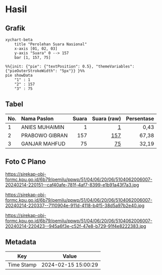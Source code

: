 # Hasil

## Grafik

```mermaid
xychart-beta
    title "Perolehan Suara Nasional"
    x-axis [01, 02, 03]
    y-axis "Suara" 0 --> 157
    bar [1, 157, 75]
```

```mermaid
%%{init: {"pie": {"textPosition": 0.5}, "themeVariables": {"pieOuterStrokeWidth": "5px"}} }%%
pie showData
    "1" : 1
    "2" : 157
    "3" : 75
```

## Tabel

| No. | Nama Paslon    | Suara | Suara (raw) | Persentase |
|:--- |:-------------- | -----:| -----------:| ----------:|
| 1   | ANIES MUHAIMIN | 1     | [1][p-1]    | 0,43       |
| 2   | PRABOWO GIBRAN | 157   | [157][p-2]  | 67,38      |
| 3   | GANJAR MAHFUD  | 75    | [75][p-3]   | 32,19      |


[p-1]: https://github.com/gigit-pemilu/pemilu-2024/blob/main/pilpres/hitung-suara/sub/51-bali/sub/04-gianyar/sub/06-tegallalang/sub/2006-sebatu/sub/007-tps/sub/paslon-1.txt
[p-2]: https://github.com/gigit-pemilu/pemilu-2024/blob/main/pilpres/hitung-suara/sub/51-bali/sub/04-gianyar/sub/06-tegallalang/sub/2006-sebatu/sub/007-tps/sub/paslon-2.txt
[p-3]: https://github.com/gigit-pemilu/pemilu-2024/blob/main/pilpres/hitung-suara/sub/51-bali/sub/04-gianyar/sub/06-tegallalang/sub/2006-sebatu/sub/007-tps/sub/paslon-3.txt

## Foto C Plano

https://sirekap-obj-formc.kpu.go.id/6b79/pemilu/ppwp/51/04/06/20/06/5104062006007-20240214-220151--caf40afe-781f-4af7-8399-e1b91a43f7a3.jpg

https://sirekap-obj-formc.kpu.go.id/6b79/pemilu/ppwp/51/04/06/20/06/5104062006007-20240214-220337--7110904e-911d-4118-b4f5-38d5a97b2e40.jpg

https://sirekap-obj-formc.kpu.go.id/6b79/pemilu/ppwp/51/04/06/20/06/5104062006007-20240214-220423--945a6f3e-c52f-47e8-b729-91f4e8222383.jpg


## Metadata

| Key        | Value               |
| ---------- | ------------------- |
| Time Stamp | 2024-02-15 15:00:29 |



